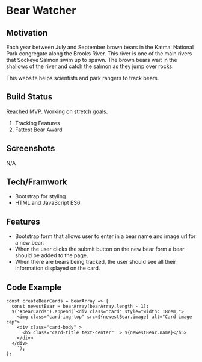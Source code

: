# Bear Watcher

## Motivation

Each year between July and September brown bears in the Katmai National Park congregate along the Brooks River. This river is one of the main rivers that Sockeye Salmon swim up to spawn. The brown bears wait in the shallows of the river and catch the salmon as they jump over rocks.

This website helps scientists and park rangers to track bears.

## Build Status

Reached MVP.
Working on stretch goals.

1. Tracking Features
2. Fattest Bear Award

## Screenshots

N/A

## Tech/Framwork

- Bootstrap for styling
- HTML and JavaScript ES6

## Features

- Bootstrap form that allows user to enter in a bear name and image url for a new bear.
- When the user clicks the submit button on the new bear form a bear should be added to the page.
- When there are bears being tracked, the user should see all their information displayed on the card.

## Code Example

```
const createBearCards = bearArray => {
  const newestBear = bearArray[bearArray.length - 1];
  $('#bearCards').append(`<div class="card" style="width: 18rem;">
    <img class="card-img-top" src=${newestBear.image} alt="Card image cap">
    <div class="card-body" >
      <h5 class="card-title text-center"  > ${newestBear.name}</h5>
    </div>
  </div>
    `);
};
```
